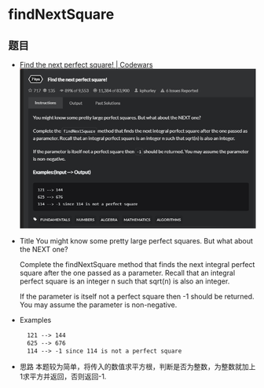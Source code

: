# findNextSquare
## 题目

- [Find the next perfect square! | Codewars](https://www.codewars.com/kata/56269eb78ad2e4ced1000013/train/java)
 ![Image text](img-001.png)
- Title
   You might know some pretty large perfect squares. But what about the NEXT one?

    Complete the findNextSquare method that finds the next integral perfect square after the one passed as a parameter. Recall that an integral perfect square is an integer n such that sqrt(n) is also an integer.

    If the parameter is itself not a perfect square then -1 should be returned. You may assume the parameter is non-negative.
- Examples
  ```
    121 --> 144
    625 --> 676
    114 --> -1 since 114 is not a perfect square
  ```
- 思路
   本题较为简单，将传入的数值求平方根，判断是否为整数，为整数就加上1求平方并返回，否则返回-1.